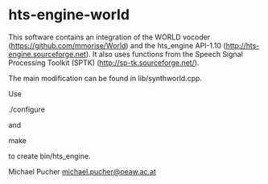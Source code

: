 # hts-engine-world

This software contains an integration of the WORLD vocoder (https://github.com/mmorise/World) and the hts_engine API-1.10 (http://hts-engine.sourceforge.net). It also uses functions from the Speech Signal Processing Toolkit (SPTK) (http://sp-tk.sourceforge.net/).

The main modification can be found in lib/synthworld.cpp.

Use

./configure

and

make

to create bin/hts_engine.

Michael Pucher michael.pucher@oeaw.ac.at
